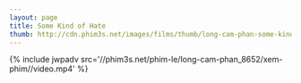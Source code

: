 ```yaml
---
layout: page
title: Some Kind of Hate
thumb: http://cdn.phim3s.net/images/films/thumb/long-cam-phan-some-kind-of-hate-2015.jpg
---
```

{% include jwpadv src='//phim3s.net/phim-le/long-cam-phan_8652/xem-phim//video.mp4' %}